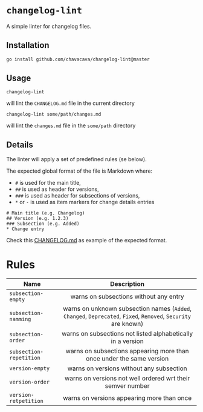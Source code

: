 # `changelog-lint`

A simple linter for changelog files.

## Installation

```bash
go install github.com/chavacava/changelog-lint@master
```

## Usage

```
changelog-lint
```
will lint the `CHANGELOG.md` file in the current directory

```
changelog-lint some/path/changes.md
```
will lint the `changes.md` file in the `some/path` directory

## Details

The linter will apply a set of predefined rules (se below).

The expected global format of the file is Markdown where:
* `#` is used for the main title,
* `##` is used as header for versions, 
* `###` is used as header for subsections of versions,
* `*` or `-` is used as item markers for change details entries

```
# Main title (e.g. Changelog)
## Version (e.g. 1.2.3)
### Subsection (e.g. Added)
* Change entry
```

Check this [CHANGELOG.md](CHANGELOG.md) as example of the expected format.

# Rules

| Name | Description | 
| -----| :----: |
| `subsection-empty`| warns on subsections without any entry |
| `subsection-namming`| warns on unknown subsection names (`Added`, `Changed`, `Deprecated`, `Fixed`, `Removed`, `Security` are known) |
| `subsection-order`| warns on subsections not listed alphabetically in a version |
| `subsection-repetition`| warns on subsections appearing more than once under the same version |
| `version-empty`| warns on versions without any subsection |
| `version-order`| warns on versions not well ordered wrt their semver number |
| `version-retpetition`| warns on versions appearing more than once |